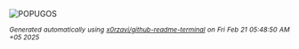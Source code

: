 <div align="justify">
<picture>
    <source media="(prefers-color-scheme: dark)" srcset="https://i.ibb.co/Jw4KyZWx/output-gif.gif">
    <source media="(prefers-color-scheme: light)" srcset="https://i.ibb.co/Jw4KyZWx/output-gif.gif">
    <img alt="POPUGOS" src="https://i.ibb.co/Jw4KyZWx/output-gif.gif">
</picture>

<sub><i>Generated automatically using [x0rzavi/github-readme-terminal](https://github.com/x0rzavi/github-readme-terminal) on Fri Feb 21 05:48:50 AM +05 2025</i></sub>
</div>